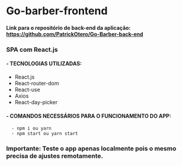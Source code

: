 # Go-barber-frontend

#### Link para o repositório de back-end da aplicação: https://github.com/PatrickOtero/Go-Barber-back-end

### SPA com React.js

#### - TECNOLOGIAS UTILIZADAS:

  - React.js
  - React-router-dom
  - React-use
  - Axios
  - React-day-picker
  
#### - COMANDOS NECESSÁRIOS PARA O FUNCIONAMENTO DO APP:

      - npm i ou yarn
      - npm start ou yarn start
      
      
### Importante: Teste o app apenas localmente pois o mesmo precisa de ajustes remotamente.
